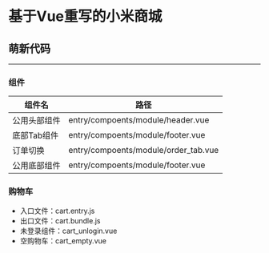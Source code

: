 # 基于Vue重写的小米商城

## 萌新代码

----

### 组件

|组件名|路径|
|-|-|
|公用头部组件|entry/compoents/module/header.vue|
|底部Tab组件|entry/compoents/module/footer.vue|
|订单切换|entry/compoents/module/order_tab.vue|
|公用底部组件|entry/compoents/module/footer.vue|

### 购物车

* 入口文件：cart.entry.js
* 出口文件：cart.bundle.js
* 未登录组件：cart_unlogin.vue
* 空购物车：cart_empty.vue
